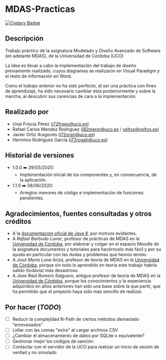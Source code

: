 # MDAS-Practicas
[![Codacy Badge](https://app.codacy.com/project/badge/Grade/beb5ecc007c4452ab5582ae0df538f44)](https://www.codacy.com/gh/Veltys/MDAS-Practicas/dashboard?utm_source=github.com&amp;utm_medium=referral&amp;utm_content=Veltys/MDAS-Practicas&amp;utm_campaign=Badge_Grade)

## Descripción
Trabajo práctico de la asignatura Modelado y Diseño Avanzado de Software (en adelante MDAS), de la Universidad de Córdoba (UCO)

La idea es llevar a cabo la implementación del trabajo de diseño previamente realizado, cuyos diagramas se realizaron en Visual Paradigm y el resto de información en Word.

Como el trabajo anterior no ha sido perfecto, al ser una práctica con fines de aprendizaje, ha sido necesario cambiar ésta posteriormente y sobre la marcha, al descubrir sus carencias de cara a la implementación.


## Realizado por
- Unai Friscia Pérez (i72frpeu@uco.es)
- Rafael Carlos Méndez Rodríguez (i82meror@uco.es / veltys@veltys.es)
- Javier Ortiz Aragonés (i72orarj@uco.es)
- Herminio Rodríguez García (i72rogah@uco.es)


## Historial de versiones
- 1.0.0 ➡️ 29/05/2020:
    - Implementación inicial de los componentes y, en consecuencia, de la aplicación.
- 1.1.0 ➡️ 08/06/2020:
    - Arreglos menores de código e implementación de funciones pendientes.


## Agradecimientos, fuentes consultadas y otros créditos
* A la [documentación oficial de Java 8](https://docs.oracle.com/javase/8/), por motivos evidentes.
* A *Rafael Barbudo Lunar*, profesor de prácticas de MDAS en la [Universidad de Córdoba](http://www.uco.es/), por elaborar y colgar en el espacio Moodle de la asignatura documentos y tutoriales para hacérnoslo más fácil y por su ayuda en particular con las dudas y problemas que hemos tenido.
* A *José María Luna Ariza*, profesor de teoría de MDAS en la [Universidad de Córdoba](http://www.uco.es/), porque sin todo lo aprendido en teoría este trabajo habría salido (todavía) más desastroso.
* A *José Raúl Romero Salguero*, antiguo profesor de teoría de MDAS en la [Universidad de Córdoba](http://www.uco.es/), porque los conocimientos y la experiencia adquiridos en años anteriores han sido una base sobre la que partir, que ha permitido que el proyecto haya sido más sencillo de realizar.

## Por hacer (*TODO*)
- [ ] Reducir la complejidad N-Path de ciertos métodos demasiado "enrevesados"
- [ ] Lidiar con las comas "extra" al cargar archivos CSV
- [ ] ¿Cambiar el almacenamiento de datos por SQLite o equivalente?
- [ ] Gestionar mejor los códigos de sanción
- [ ] Contactar con el servidor de la UCO para realizar un inicio de sesión de verdad y no simulado